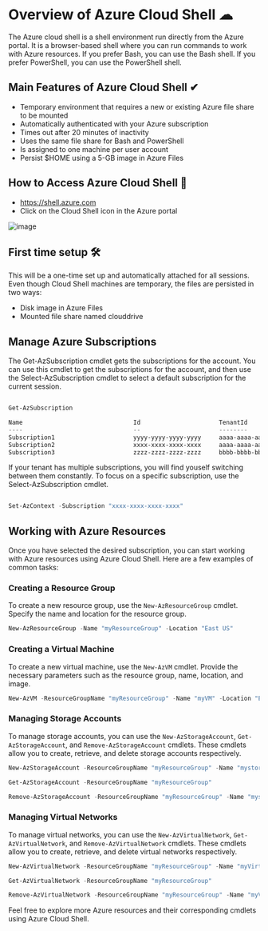# Overview of Azure Cloud Shell ☁

The Azure cloud shell is a shell environment run directly from the Azure portal. It is a browser-based shell where you can run commands to work with Azure resources. If you prefer Bash, you can use the Bash shell. If you prefer PowerShell, you can use the PowerShell shell. 

## Main Features of Azure Cloud Shell ✔

+ Temporary environment that requires a new or existing Azure file share to be mounted
+ Automatically authenticated with your Azure subscription
+ Times out after 20 minutes of inactivity
+ Uses the same file share for Bash and PowerShell
+ Is assigned to one machine per user account
+ Persist $HOME using a 5-GB image in Azure Files

## How to Access Azure Cloud Shell 🚀

+ https://shell.azure.com
+ Click on the Cloud Shell icon in the Azure portal

![image](https://github.com/apsessoms/AzureAdminWalkThrus/assets/99392512/bb39eb08-70a1-4c8b-8fcc-840e92bbb0ef)



## First time setup 🛠

This will be a one-time set up and automatically attached for all sessions. Even though Cloud Shell machines are temporary, the files are persisted in two ways:
+ Disk image in Azure Files
+ Mounted file share named clouddrive

## Manage Azure Subscriptions 

The Get-AzSubscription cmdlet gets the subscriptions for the account. You can use this cmdlet to get the subscriptions for the account, and then use the Select-AzSubscription cmdlet to select a default subscription for the current session.

```powershell

Get-AzSubscription

Name                               Id                      TenantId                        State
----                               --                      --------                        -----
Subscription1                      yyyy-yyyy-yyyy-yyyy     aaaa-aaaa-aaaa-aaaa             Enabled
Subscription2                      xxxx-xxxx-xxxx-xxxx     aaaa-aaaa-aaaa-aaaa             Enabled
Subscription3                      zzzz-zzzz-zzzz-zzzz     bbbb-bbbb-bbbb-bbbb             Enabled
```

If your tenant has multiple subscriptions, you will find youself switching between them constantly. To focus on a specific subscription, use the Select-AzSubscription cmdlet.

```powershell

Set-AzContext -Subscription "xxxx-xxxx-xxxx-xxxx"

```

## Working with Azure Resources

Once you have selected the desired subscription, you can start working with Azure resources using Azure Cloud Shell. Here are a few examples of common tasks:

### Creating a Resource Group

To create a new resource group, use the `New-AzResourceGroup` cmdlet. Specify the name and location for the resource group.

```powershell
New-AzResourceGroup -Name "myResourceGroup" -Location "East US"
```

### Creating a Virtual Machine

To create a new virtual machine, use the `New-AzVM` cmdlet. Provide the necessary parameters such as the resource group, name, location, and image.

```powershell
New-AzVM -ResourceGroupName "myResourceGroup" -Name "myVM" -Location "East US" -Image "UbuntuLTS"
```

### Managing Storage Accounts

To manage storage accounts, you can use the `New-AzStorageAccount`, `Get-AzStorageAccount`, and `Remove-AzStorageAccount` cmdlets. These cmdlets allow you to create, retrieve, and delete storage accounts respectively.

```powershell
New-AzStorageAccount -ResourceGroupName "myResourceGroup" -Name "mystorageaccount" -Location "East US" -SkuName "Standard_LRS"
```

```powershell
Get-AzStorageAccount -ResourceGroupName "myResourceGroup"
```

```powershell
Remove-AzStorageAccount -ResourceGroupName "myResourceGroup" -Name "mystorageaccount"
```

### Managing Virtual Networks

To manage virtual networks, you can use the `New-AzVirtualNetwork`, `Get-AzVirtualNetwork`, and `Remove-AzVirtualNetwork` cmdlets. These cmdlets allow you to create, retrieve, and delete virtual networks respectively.

```powershell
New-AzVirtualNetwork -ResourceGroupName "myResourceGroup" -Name "myVirtualNetwork" -Location "East US" -AddressPrefix "10.0.0.0/16"
```

```powershell
Get-AzVirtualNetwork -ResourceGroupName "myResourceGroup"
```

```powershell
Remove-AzVirtualNetwork -ResourceGroupName "myResourceGroup" -Name "myVirtualNetwork"
```

Feel free to explore more Azure resources and their corresponding cmdlets using Azure Cloud Shell.
